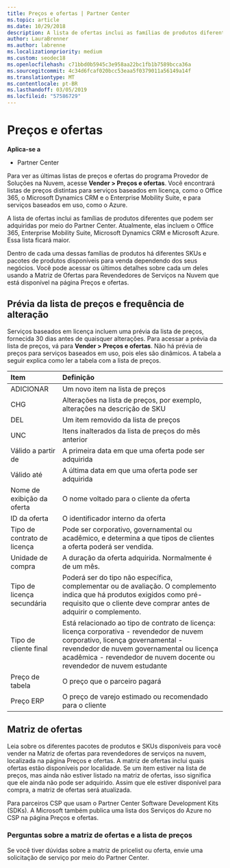 ```yaml
---
title: Preços e ofertas | Partner Center
ms.topic: article
ms.date: 10/29/2018
description: A lista de ofertas inclui as famílias de produtos diferentes que podem ser adquiridas por meio do Partner Center e suas informações de preços.
author: LauraBrenner
ms.author: labrenne
ms.localizationpriority: medium
ms.custom: seodec18
ms.openlocfilehash: c71bbd0b5945c3e958aa22bc1fb1b7589bcca36a
ms.sourcegitcommit: 4c34d6fcaf020bcc53eaa5f0379011a56149a14f
ms.translationtype: MT
ms.contentlocale: pt-BR
ms.lasthandoff: 03/05/2019
ms.locfileid: "57586729"
---
```

# <a name="pricing-and-offers"></a>Preços e ofertas

**Aplica-se a**

-  Partner Center

Para ver as últimas listas de preços e ofertas do programa Provedor de Soluções na Nuvem, acesse **Vender > Preços e ofertas**. Você encontrará listas de preços distintas para serviços baseados em licença, como o Office 365, o Microsoft Dynamics CRM e o Enterprise Mobility Suite, e para serviços baseados em uso, como o Azure. 

A lista de ofertas inclui as famílias de produtos diferentes que podem ser adquiridas por meio do Partner Center. Atualmente, elas incluem o Office 365, Enterprise Mobility Suite, Microsoft Dynamics CRM e Microsoft Azure. Essa lista ficará maior.

Dentro de cada uma dessas famílias de produtos há diferentes SKUs e pacotes de produtos disponíveis para venda dependendo dos seus negócios. Você pode acessar os últimos detalhes sobre cada um deles usando a Matriz de Ofertas para Revendedores de Serviços na Nuvem que está disponível na página Preços e ofertas.

## <a name="pricelist-preview-and-change-frequency"></a>Prévia da lista de preços e frequência de alteração 

Serviços baseados em licença incluem uma prévia da lista de preços, fornecida 30 dias antes de quaisquer alterações. Para acessar a prévia da lista de preços, vá para **Vender > Preços e ofertas**. Não há prévia de preços para serviços baseados em uso, pois eles são dinâmicos. A tabela a seguir explica como ler a tabela com a lista de preços.

|**Item**        |**Definição**      |
|:-----------   |:-----------   |
|ADICIONAR   |Um novo item na lista de preços|
|CHG   |Alterações na lista de preços, por exemplo, alterações na descrição de SKU|
|DEL   |Um item removido da lista de preços|
|UNC   |Itens inalterados da lista de preços do mês anterior   |
|Válido a partir de   |A primeira data em que uma oferta pode ser adquirida    |
|Válido até   |A última data em que uma oferta pode ser adquirida   |
|Nome de exibição da oferta   |O nome voltado para o cliente da oferta   |
|ID da oferta   |O identificador interno da oferta   |
|Tipo de contrato de licença   |Pode ser corporativo, governamental ou acadêmico, e determina a que tipos de clientes a oferta poderá ser vendida.|
|Unidade de compra   |A duração da oferta adquirida. Normalmente é de um mês.   |
|Tipo de licença secundária   |Poderá ser do tipo não específica, complementar ou de avaliação. O complemento indica que há produtos exigidos como pré-requisito que o cliente deve comprar antes de adquirir o complemento.|
|Tipo de cliente final   |Está relacionado ao tipo de contrato de licença: licença corporativa - revendedor de nuvem corporativo, licença governamental - revendedor de nuvem governamental ou licença acadêmica - revendedor de nuvem docente ou revendedor de nuvem estudante   |
|Preço de tabela   |O preço que o parceiro pagará   |
|Preço ERP   |O preço de varejo estimado ou recomendado para o cliente   |

## <a name="offers-matrix"></a>Matriz de ofertas

Leia sobre os diferentes pacotes de produtos e SKUs disponíveis para você vender na Matriz de ofertas para revendedores de serviços na nuvem, localizada na página Preços e ofertas. A matriz de ofertas inclui quais ofertas estão disponíveis por localidade. Se um item estiver na lista de preços, mas ainda não estiver listado na matriz de ofertas, isso significa que ele ainda não pode ser adquirido. Assim que ele estiver disponível para compra, a matriz de ofertas será atualizada.

Para parceiros CSP que usam o Partner Center Software Development Kits (SDKs). A Microsoft também publica uma lista dos Serviços do Azure no CSP na página Preços e ofertas.

### <a name="offers-matrix-and-pricelist-questions"></a>Perguntas sobre a matriz de ofertas e a lista de preços

Se você tiver dúvidas sobre a matriz de pricelist ou oferta, envie uma solicitação de serviço por meio do Partner Center.
